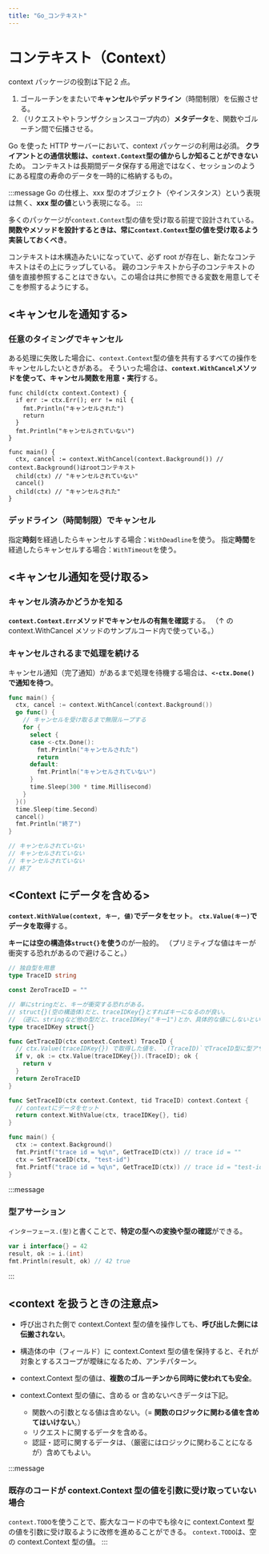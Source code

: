```yaml
---
title: "Go_コンテキスト"
---
```


# コンテキスト（Context）

context パッケージの役割は下記 2 点。

1. ゴールーチンをまたいで**キャンセル**や**デッドライン**（時間制限）を伝搬させる。
2. （リクエストやトランザクションスコープ内の）**メタデータ**を、関数やゴルーチン間で伝播させる。

Go を使った HTTP サーバーにおいて、context パッケージの利用は必須。
**クライアントとの通信状態は、`context.Context`型の値からしか知ることができない**ため。
コンテキストは長期間データ保存する用途ではなく、セッションのようにある程度の寿命のデータを一時的に格納するもの。

:::message
Go の仕様上、xxx 型のオブジェクト（やインスタンス）という表現は無く、**xxx 型の値**という表現になる。
:::

多くのパッケージが`context.Context`型の値を受け取る前提で設計されている。
**関数やメソッドを設計するときは、常に`context.Context`型の値を受け取るよう実装しておくべき**。

コンテキストは木構造みたいになっていて、必ず root が存在し、新たなコンテキストはその上にラップしている。
親のコンテキストから子のコンテキストの値を直接参照することはできない。この場合は共に参照できる変数を用意してそこを参照するようにする。

## <キャンセルを通知する>

### 任意のタイミングでキャンセル

ある処理に失敗した場合に、`context.Context`型の値を共有するすべての操作をキャンセルしたいときがある。
そういった場合は、**`context.WithCancel`メソッドを使って、キャンセル関数を用意・実行**する。

```go:context.WithCancelメソッド
func child(ctx context.Context) {
  if err := ctx.Err(); err != nil {
    fmt.Println("キャンセルされた")
    return
  }
  fmt.Println("キャンセルされていない")
}

func main() {
  ctx, cancel := context.WithCancel(context.Background()) // context.Background()はrootコンテキスト
  child(ctx) // "キャンセルされていない"
  cancel()
  child(ctx) // "キャンセルされた"
}
```

### デッドライン（時間制限）でキャンセル

指定**時刻**を経過したらキャンセルする場合：`WithDeadline`を使う。
指定**時間**を経過したらキャンセルする場合：`WithTimeout`を使う。

## <キャンセル通知を受け取る>

### キャンセル済みかどうかを知る

**`context.Context.Err`メソッドでキャンセルの有無を確認**する。
（↑ の context.WithCancel メソッドのサンプルコード内で使っている。）

### キャンセルされるまで処理を続ける

キャンセル通知（完了通知）があるまで処理を待機する場合は、**`<-ctx.Done()`で通知を待つ**。

```go
func main() {
  ctx, cancel := context.WithCancel(context.Background())
  go func() {
    // キャンセルを受け取るまで無限ループする
    for {
      select {
      case <-ctx.Done():
        fmt.Println("キャンセルされた")
        return
      default:
        fmt.Println("キャンセルされていない")
      }
      time.Sleep(300 * time.Millisecond)
    }
  }()
  time.Sleep(time.Second)
  cancel()
  fmt.Println("終了")
}

// キャンセルされていない
// キャンセルされていない
// キャンセルされていない
// 終了
```

## <Context にデータを含める>

**`context.WithValue(context, キー, 値)`でデータをセット**。
**`ctx.Value(キー)`でデータを取得**する。

**キーには空の構造体`struct{}`を使う**のが一般的。
（プリミティブな値はキーが衝突する恐れがあるので避けること。）

```go
// 独自型を用意
type TraceID string

const ZeroTraceID = ""

// 単にstringだと、キーが衝突する恐れがある。
// struct{}(空の構造体)だと、traceIDKey{}とすればキーになるのが良い。
// （逆に、stringなど他の型だと、traceIDKey("キー1")とか、具体的な値にしないといけない。）
type traceIDKey struct{}

func GetTraceID(ctx context.Context) TraceID {
  // ctx.Value(traceIDKey{}) で取得した値を、`.(TraceID)`でTraceID型に型アサーション
  if v, ok := ctx.Value(traceIDKey{}).(TraceID); ok {
    return v
  }
  return ZeroTraceID
}

func SetTraceID(ctx context.Context, tid TraceID) context.Context {
  // contextにデータをセット
  return context.WithValue(ctx, traceIDKey{}, tid)
}

func main() {
  ctx := context.Background()
  fmt.Printf("trace id = %q\n", GetTraceID(ctx)) // trace id = ""
  ctx = SetTraceID(ctx, "test-id")
  fmt.Printf("trace id = %q\n", GetTraceID(ctx)) // trace id = "test-id"
}
```

:::message

### 型アサーション

`インターフェース.(型)`と書くことで、**特定の型への変換や型の確認**ができる。

```go
var i interface{} = 42
result, ok := i.(int)
fmt.Println(result, ok) // 42 true
```

:::

## <context を扱うときの注意点>

- 呼び出された側で context.Context 型の値を操作しても、**呼び出した側には伝搬されない**。

- 構造体の中（フィールド）に context.Context 型の値を保持すると、それが対象とするスコープが曖昧になるため、アンチパターン。

- context.Context 型の値は、**複数のゴルーチンから同時に使われても安全**。

- context.Context 型の値に、含める or 含めないべきデータは下記。
  - 関数への引数となる値は含めない。（= **関数のロジックに関わる値を含めてはいけない**。）
  - リクエストに関するデータを含める。
  - 認証・認可に関するデータは、（厳密にはロジックに関わることになるが）含めてもよい。

:::message

### 既存のコードが context.Context 型の値を引数に受け取っていない場合

`context.TODO`を使うことで、膨大なコードの中でも徐々に context.Context 型の値を引数に受け取るように改修を進めることができる。
`context.TODO`は、空の context.Context 型の値。
:::
